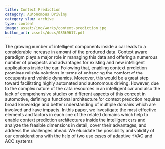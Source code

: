 ```yaml
---
title: Context Prediction
category: Autonomous Driving
category_slug: archive
type: content
image: assets/img/works/context-prediction.jpg
button_url: assets/docs/08569617.pdf
---
```


The growing number of intelligent components inside a car leads to a considerable increase in amount of the produced data. Context aware paradigm plays a major role in managing this data and offering a numerous number of prospects and advantages for existing and new intelligent applications inside the car. Following that, enabling context prediction promises reliable solutions in terms of enhancing the comfort of the occupants and vehicle dynamics. Moreover, this would be a great step toward facilitating highly automated and autonomous driving. However, due to the complex nature of the data resources in an intelligent car and also the lack of comprehensive studies on different aspects of this concept in automotive, defining a functional architecture for context prediction requires broad knowledge and better understanding of multiple domains which are involved and have impacts. In this paper, we investigate the most effective elements and factors in each one of the related domains which help to enable context prediction architectures inside the intelligent cars and analyze the feasible dimensions in detail, cover their advantages, and address the challenges ahead. We elucidate the possibility and validity of our considerations with the help of two use cases of adaptive HVAC and ACC systems.